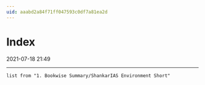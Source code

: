 ```yaml
---
uid: aaabd2a84f71ff047593c0df7a81ea2d
---
```


# Index
2021-07-18 21:49

---

```dataview
list from "1. Bookwise Summary/ShankarIAS Environment Short"
```
